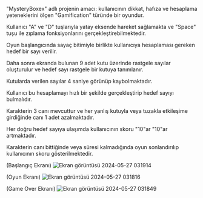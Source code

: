 "MysteryBoxex" adlı projenin amacı: kullanıcının dikkat, hafıza ve hesaplama yeteneklerini ölçen "Gamification" türünde bir oyundur.

Kullanıcı "A" ve "D" tuşlarıyla yatay eksende hareket sağlamakta ve "Space" tuşu ile zıplama fonksiyonlarını gerçekleştirebilmektedir.

Oyun başlangıcında sayaç bitimiyle birlikte kullanıcıya hesaplaması gereken hedef bir sayı verilir.

Daha sonra ekranda bulunan 9 adet kutu üzerinde rastgele sayılar oluşturulur ve hedef sayı rastgele bir kutuya tanımlanır.

Kutularda verilen sayılar 4 saniye görünüp kaybolmaktadır. 

Kullanıcı bu hesaplamayı hızlı bir şekilde gerçekleştirip hedef sayıyı bulmalıdır.

Karakterin 3 canı mevcuttur ve her yanlış kutuyla veya tuzakla etkileşime girdiğinde canı 1 adet azalmaktadır.

Her doğru hedef sayıya ulaşımda kullanıcının skoru "10"ar "10"ar artmaktadır.

Karakterin canı bittiğinde veya süresi kalmadığında oyun sonlandırılıp kullanıcının skoru gösterilmektedir.


(Başlangıç Ekranı)
![Ekran görüntüsü 2024-05-27 031914](https://github.com/muratozkol/Gamification/assets/72967829/77d3b745-d0e1-4414-aff4-cbd850b7fdd4)


(Oyun Ekranı)
![Ekran görüntüsü 2024-05-27 031816](https://github.com/muratozkol/Gamification/assets/72967829/86ff0e39-07ca-4110-a5c3-40a5f2359695)

(Game Over Ekranı)
![Ekran görüntüsü 2024-05-27 031849](https://github.com/muratozkol/Gamification/assets/72967829/bddfbbe3-5ae7-4ef7-8032-028a8ccceacc)


